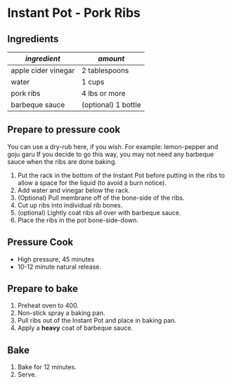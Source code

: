 # Instant Pot - Pork Ribs

## Ingredients

| *ingredient* | *amount* |
| --- | --- |
| apple cider vinegar | 2 tablespoons |
| water | 1 cups |
| pork ribs | 4 lbs or more |
| barbeque sauce | (optional) 1 bottle |

## Prepare to pressure cook

You can use a dry-rub here, if you wish. For example: lemon-pepper and goju garu If you decide to go this way, you may not need any barbeque sauce when the ribs are done baking.

1. Put the rack in the bottom of the Instant Pot before putting in the ribs to allow a space for the liquid (to avoid a burn notice).
1. Add water and vinegar below the rack.
1. (Optional) Pull membrane off of the bone-side of the ribs.
1. Cut up ribs into individual rib bones.
1. (optional) Lightly coat ribs all over with barbeque sauce.
1. Place the ribs in the pot bone-side-down.

## Pressure Cook

* High pressure, 45 minutes
* 10-12 minute natural release.

## Prepare to bake

1. Preheat oven to 400.
1. Non-stick spray a baking pan.
1. Pull ribs out of the Instant Pot and place in baking pan.
1. Apply a **heavy** coat of barbeque sauce.

## Bake

1. Bake for 12 minutes.
1. Serve.
